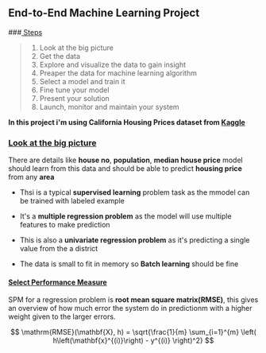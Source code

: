 ## End-to-End Machine Learning Project


###<ins> Steps </ins>

>1. Look at the big picture
>2. Get the data 
>3. Explore and visualize the data  to gain insight
>4. Preaper the data for machine learning algorithm
>5. Select a model and train it
>6. Fine tune your model
>7. Present your solution
>8. Launch, monitor and maintain your system
    

__In this project i'm using California Housing Prices dataset from [Kaggle](https://www.kaggle.com/datasets/harrywang/housing)__

### <ins> Look at the big picture</ins>

 There are details like __house no__, __population__, __median house  price__ model should learn from this data and should be able to predict __housing price__ from any __area__

- Thsi is a typical __supervised learning__ problem task as the mmodel can be trained with labeled example 
- It's a __multiple regression problem__ as the model will use multiple features to make prediction
- This is also a __univariate regression problem__ as it's predicting a single value from the a district 

- The data is small to fit in memory so __Batch learning__ should be fine

#### <ins> Select Performance Measure</ins>

SPM for a regression problem is  __root mean square matrix(RMSE)__, this gives an overview of how much  error the system do in predictionm with a higher weight given to the larger errors.

$$
\mathrm{RMSE}(\mathbf{X}, h) = \sqrt{\frac{1}{m} \sum_{i=1}^{m} \left( h\left(\mathbf{x}^{(i)}\right) - y^{(i)} \right)^2}
$$
